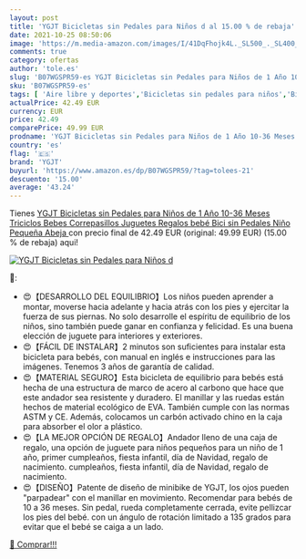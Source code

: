 ```yaml
---
layout: post
title: 'YGJT Bicicletas sin Pedales para Niños d al 15.00 % de rebaja'
date: 2021-10-25 08:50:06
image: 'https://m.media-amazon.com/images/I/41DqFhojk4L._SL500_._SL400_.jpg'
comments: true
category: ofertas
author: 'tole.es'
slug: 'B07WGSPR59-es YGJT Bicicletas sin Pedales para Niños de 1 Año 10-36...'
sku: 'B07WGSPR59-es'
tags: [ 'Aire libre y deportes','Bicicletas sin pedales para niños','Bicicletas, triciclos y correpasillos','Juguetes','Juguetes y juegos','bebé','ygjt', ]
actualPrice: 42.49 EUR
currency: EUR
price: 42.49
comparePrice: 49.99 EUR
prodname: 'YGJT Bicicletas sin Pedales para Niños de 1 Año 10-36 Meses  Triciclos Bebes Correpasillos Juguetes Regalos bebé Bici sin Pedales Niño  Pequeña Abeja '
country: 'es'
flag: '🇪🇸'
brand: 'YGJT'
buyurl: 'https://www.amazon.es/dp/B07WGSPR59/?tag=tolees-21'
descuento: '15.00'
average: '43.24'
---
```


Tienes [YGJT Bicicletas sin Pedales para Niños de 1 Año 10-36 Meses  Triciclos Bebes Correpasillos Juguetes Regalos bebé Bici sin Pedales Niño  Pequeña Abeja ](https://www.amazon.es/dp/B07WGSPR59/?tag=tolees-21) con precio final de  42.49 EUR (original: 49.99 EUR) (15.00 %  de rebaja) aqui!

[![YGJT Bicicletas sin Pedales para Niños d](https://m.media-amazon.com/images/I/41DqFhojk4L._SL500_._SL400_.jpg)](https://www.amazon.es/dp/B07WGSPR59/?tag=tolees-21)

🔎:

- 😍【DESARROLLO DEL EQUILIBRIO】Los niños pueden aprender a montar, moverse hacia adelante y hacia atrás con los pies y ejercitar la fuerza de sus piernas. No solo desarrolle el espíritu de equilibrio de los niños, sino también puede ganar en confianza y felicidad. Es una buena elección de juguete para interiores y exteriores.
- 😍【FÁCIL DE INSTALAR】2 minutos son suficientes para instalar esta bicicleta para bebés, con manual en inglés e instrucciones para las imágenes. Tenemos 3 años de garantía de calidad.
- 😍【MATERIAL SEGURO】Esta bicicleta de equilibrio para bebés está hecha de una estructura de marco de acero al carbono que hace que este andador sea resistente y duradero. El manillar y las ruedas están hechos de material ecológico de EVA. También cumple con las normas ASTM y CE. Además, colocamos un carbón activado chino en la caja para absorber el olor a plástico.
- 😍【LA MEJOR OPCIÓN DE REGALO】Andador lleno de una caja de regalo, una opción de juguete para niños pequeños para un niño de 1 año, primer cumpleaños, fiesta infantil, día de Navidad, regalo de nacimiento. cumpleaños, fiesta infantil, día de Navidad, regalo de nacimiento.
- 😍【DISEÑO】Patente de diseño de minibike de YGJT, los ojos pueden "parpadear" con el manillar en movimiento. Recomendar para bebés de 10 a 36 meses. Sin pedal, rueda completamente cerrada, evite pellizcar los pies del bebé. con un ángulo de rotación limitado a 135 grados para evitar que el bebé se caiga a un lado.

[🛒 Comprar!!!](https://www.amazon.es/dp/B07WGSPR59/?tag=tolees-21)
